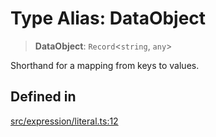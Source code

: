 # Type Alias: DataObject

> **DataObject**: `Record`\<`string`, `any`\>

Shorthand for a mapping from keys to values.

## Defined in

[src/expression/literal.ts:12](https://github.com/blacksmithgu/datacore/blob/68b5529e5bdbcee81e7112d11ecb8c7d40cbb0f2/src/expression/literal.ts#L12)
